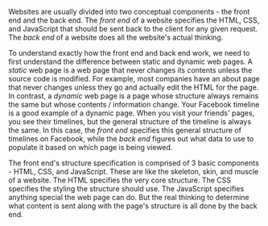 Websites are usually divided into two conceptual components - the front end and the back end. The _front end_ of a website specifies the HTML, CSS, and JavaScript that should be sent back to the client for any given request. The _back end_ of a website does all the website's actual thinking.

To understand exactly how the front end and back end work, we need to first understand the difference between static and dynamic web pages.  A _static_ web page is a web page that never changes its contents unless the source code is modified. For example, most companies have an about page that never changes unless they go and actually edit the HTML for the page. In contrast, a _dynamic_ web page is a page whose structure always remains the same but whose contents / information change.  Your Facebook timeline is a good example of a dynamic page. When you visit your friends' pages, you see their timelines, but the general structure of the timeline is always the same.  In this case, the _front end_ specifies this general structure of timelines on Facebook, while the _back end_ figures out what data to use to populate it based on which page is being viewed.

The front end's structure specification is comprised of 3 basic components - HTML, CSS, and JavaScript. These are like the skeleton, skin, and muscle of a website. The HTML specifies the very core structure. The CSS specifies the styling the structure should use. The JavaScript specifies anything special the web page can do. But the real thinking to determine what content is sent along with the page's structure is all done by the back end.
